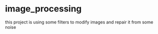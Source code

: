 # image_processing
this project is using some filters to modify images and repair it from some noise 
